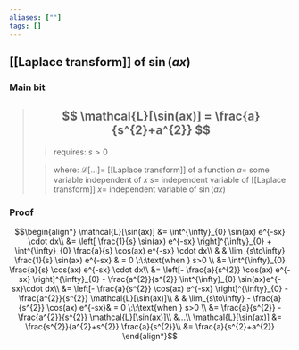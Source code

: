 ```yaml
---
aliases: [""]
tags: []
---
```


## [[Laplace transform]] of $\sin(ax)$

### Main bit

> ## $$ \mathcal{L}[\sin(ax)] = \frac{a}{s^{2}+a^{2}} $$ 
>> requires:
>> $s>0$
>
>> where:
>> $\mathcal{L}[...] =$ [[Laplace transform]] of a function
>> $a=$ some variable independent of $x$
>> $s=$ independent variable of [[Laplace transform]]
>> $x=$ independent variable of $\sin(ax)$

### Proof

$$\begin{align*}
\mathcal{L}[\sin(ax)] &= \int^{\infty}_{0} \sin(ax) e^{-sx} \cdot dx\\
&= \left[ \frac{1}{s} \sin(ax) e^{-sx} \right]^{\infty}_{0} + \int^{\infty}_{0} \frac{a}{s} \cos(ax) e^{-sx} \cdot dx\\
& & \lim_{s\to\infty} \frac{1}{s} \sin(ax) e^{-sx} & = 0 \:\:\text{when } s>0 \\
&= \int^{\infty}_{0} \frac{a}{s} \cos(ax) e^{-sx} \cdot dx\\
&= \left[- \frac{a}{s^{2}} \cos(ax) e^{-sx} \right]^{\infty}_{0} - \frac{a^{2}}{s^{2}} \int^{\infty}_{0} \sin(ax)e^{-sx}\cdot dx\\
&= \left[- \frac{a}{s^{2}} \cos(ax) e^{-sx} \right]^{\infty}_{0} - \frac{a^{2}}{s^{2}} \mathcal{L}[\sin(ax)]\\
& & \lim_{s\to\infty} - \frac{a}{s^{2}} \cos(ax) e^{-sx}& = 0 \:\:\text{when } s>0 \\
&= \frac{a}{s^{2}} - \frac{a^{2}}{s^{2}} \mathcal{L}[\sin(ax)]\\
&...\\
\mathcal{L}[\sin(ax)] &= \frac{s^{2}}{a^{2}+s^{2}} \frac{a}{s^{2}}\\
&= \frac{a}{s^{2}+a^{2}}
\end{align*}$$
